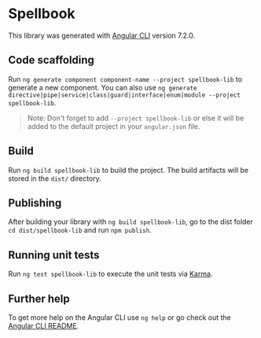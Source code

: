 # Spellbook

This library was generated with [Angular CLI](https://github.com/angular/angular-cli) version 7.2.0.

## Code scaffolding

Run `ng generate component component-name --project spellbook-lib` to generate a new component. You can also use `ng generate directive|pipe|service|class|guard|interface|enum|module --project spellbook-lib`.
> Note: Don't forget to add `--project spellbook-lib` or else it will be added to the default project in your `angular.json` file. 

## Build

Run `ng build spellbook-lib` to build the project. The build artifacts will be stored in the `dist/` directory.

## Publishing

After building your library with `ng build spellbook-lib`, go to the dist folder `cd dist/spellbook-lib` and run `npm publish`.

## Running unit tests

Run `ng test spellbook-lib` to execute the unit tests via [Karma](https://karma-runner.github.io).

## Further help

To get more help on the Angular CLI use `ng help` or go check out the [Angular CLI README](https://github.com/angular/angular-cli/blob/master/README.md).
